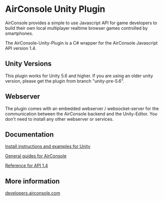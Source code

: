 # AirConsole Unity Plugin

AirConsole provides a simple to use Javascript API for game developers to build 
their own local multiplayer realtime browser games controlled by smartphones.

The AirConsole-Unity-Plugin is a C# wrapper for the AirConsole Javascript API version 1.4.

## Unity Versions

This plugin works for Unity 5.6 and higher. If you are using an older unity version, please get the plugin from branch "unity-pre-5.6".

## Webserver
The plugin comes with an embedded webserver / websocket-server for 
the communication between the AirConsole backend and the Unity-Editor. 
You don't need to install any other webserver or services.

## Documentation
[Install instructions and examples for Unity](http://developers.airconsole.com/#/guides/unity)

[General guides for AirConsole](http://developers.airconsole.com/#/guides)

[Reference for API 1.4](http://developers.airconsole.com/api/api-1-4-0/AirConsole.html)

## More information
[developers.airconsole.com](http://developers.airconsole.com/)

